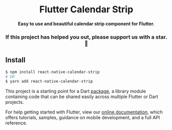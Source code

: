 <h1 align="center"> Flutter Calendar Strip </h1>
<div align="center">
  <strong> Easy to use and beautiful calendar strip component for Flutter.</strong>
</div>
<div align="center">

### If this project has helped you out, please support us with a star. :star2:

</div>

## Install

```sh
$ npm install react-native-calendar-strip
# OR
$ yarn add react-native-calendar-strip
```

This project is a starting point for a Dart [package](https://flutter.dev/developing-packages/), a library module
containing code that can be shared easily across multiple Flutter or Dart projects.

For help getting started with Flutter, view our [online documentation](https://flutter.dev/docs), which offers
tutorials, samples, guidance on mobile development, and a full API reference.
